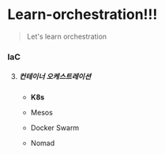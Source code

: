 # Learn-orchestration!!!
> Let's learn orchestration

### IaC

3. ##### 컨테이너 오케스트레이션

   - **K8s**

   - Mesos

   - Docker Swarm

   - Nomad

